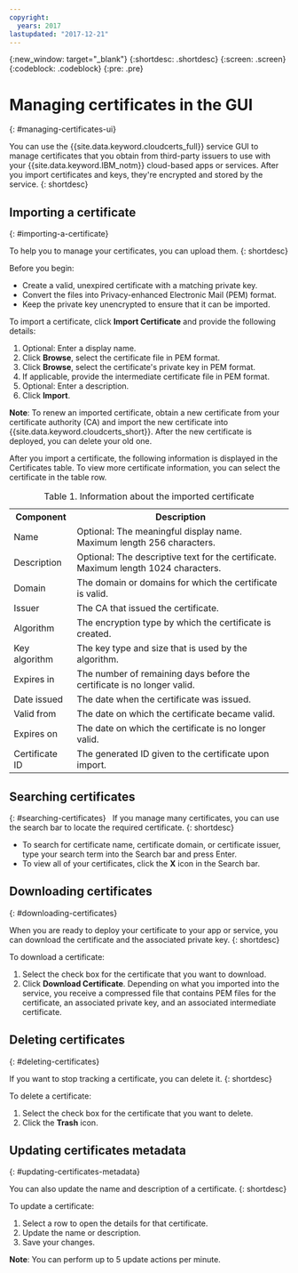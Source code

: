 ```yaml
---
copyright:
  years: 2017
lastupdated: "2017-12-21"
---
```

{:new_window: target="_blank"}
{:shortdesc: .shortdesc}
{:screen: .screen}
{:codeblock: .codeblock}
{:pre: .pre}

# Managing certificates in the GUI
{: #managing-certificates-ui}

You can use the {{site.data.keyword.cloudcerts_full}} service GUI to manage certificates that you obtain from third-party issuers to use with your {{site.data.keyword.IBM_notm}} cloud-based apps or services. After you import certificates and keys, they're encrypted and stored by the service.
{: shortdesc}

## Importing a certificate
{: #importing-a-certificate}

To help you to manage your certificates, you can upload them.
{: shortdesc}

Before you begin:

* Create a valid, unexpired certificate with a matching private key.
* Convert the files into Privacy-enhanced Electronic Mail (PEM) format.
* Keep the private key unencrypted to ensure that it can be imported.

To import a certificate, click **Import Certificate** and provide the following details:

1. Optional: Enter a display name.
2. Click **Browse**, select the certificate file in PEM format.
3. Click **Browse**, select the certificate's private key in PEM format.
4. If applicable, provide the intermediate certificate file in PEM format.
5. Optional: Enter a description.
6. Click **Import**.  

**Note**: To renew an imported certificate, obtain a new certificate from your certificate authority (CA) and import the new certificate into {{site.data.keyword.cloudcerts_short}}. After the new certificate is deployed, you can delete your old one.

After you import a certificate, the following information is displayed in the Certificates table. To view more certificate information, you can select the certificate in the table row.

<table>
<caption> Table 1. Information about the imported certificate </caption>
  <tr>
    <th> Component </th>
    <th> Description </th>
  </tr>
  <tr>
    <td>Name</td>
    <td>Optional: The meaningful display name. Maximum length 256 characters. </td>
  </tr>
  <tr>
    <td>Description</td>
    <td>Optional: The descriptive text for the certificate. Maximum length 1024 characters.</td>
  </tr>
  <tr>
    <td>Domain</td>
    <td>The domain or domains for which the certificate is valid. </td>
  </tr>
  <tr>
    <td>Issuer</td>
    <td>The CA that issued the certificate.</td>
  </tr>
  <tr>
    <td>Algorithm</td>
    <td>The encryption type by which the certificate is created. </td>
  </tr>
  <tr>
    <td>Key algorithm</td>
    <td>The key type and size that is used by the algorithm. </td>
  </tr>
  <tr>
    <td>Expires in </td>
    <td>The number of remaining days before the certificate is no longer valid. </td>
  </tr>
  <tr>
    <td>Date issued</td>
    <td>The date when the certificate was issued. </td>
  </tr>
  <tr>
    <td>Valid from</td>
    <td>The date on which the certificate became valid. </td>
  </tr>
  <tr>
    <td>Expires on</td>
    <td>The date on which the certificate is no longer valid. </td>
  </tr>
  <tr>
    <td>Certificate ID</td>
    <td>The generated ID given to the certificate upon import. </td>
  </tr>
</table>

## Searching certificates
{: #searching-certificates}
 
If you manage many certificates, you can use the search bar to locate the required certificate.
{: shortdesc}
 
-   To search for certificate name, certificate domain, or certificate issuer, type your search term into the Search bar and press Enter.
-   To view all of your certificates, click the **X** icon in the Search bar.

## Downloading certificates
{: #downloading-certificates}

When you are ready to deploy your certificate to your app or service, you can download the certificate and the associated private key.
{: shortdesc}

To download a certificate:

1. Select the check box for the certificate that you want to download.
2. Click **Download Certificate**. Depending on what you imported into the service, you receive a compressed file that contains PEM files for the certificate, an associated private key, and an associated intermediate certificate.


## Deleting certificates
{: #deleting-certificates}

If you want to stop tracking a certificate, you can delete it.
{: shortdesc}  

To delete a certificate:

1. Select the check box for the certificate that you want to delete.
2. Click the **Trash** icon.

## Updating certificates metadata
{: #updating-certificates-metadata}

You can also update the name and description of a certificate.
{: shortdesc}

To update a certificate:

1. Select a row to open the details for that certificate.
2. Update the name or description.
3. Save your changes.

**Note**: You can perform up to 5 update actions per minute.
